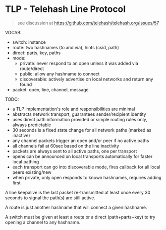 TLP - Telehash Line Protocol
============================

> see discussion at
> https://github.com/telehash/telehash.org/issues/57

VOCAB:

* switch: instance
* route: two hashnames (to and via), hints (csid, path)
* direct: parts, key, paths
* mode:
  * private: never respond to an open unless it was added via route/direct
  * public: allow any hashname to connect
  * discoverable: actively advertise on local networks and return any found
* packet: open, line, channel, message

TODO:

* a TLP implementation's role and responsibilities are minimal
* abstracts network transport, guarantees sender/recipient identity
* uses direct path information provided or simple routing rules only, always predictable
* 30 seconds is a fixed state change for all network paths (marked as inactive)
* any channel packets trigger an open and/or peer if no active paths
* all channels fail at 60sec based on the line inactivity
* packets are always sent to all active paths, one per transport
* opens can be announced on local transports automatically for faster local pathing
* each transport can go into discoverable mode, fires callback for all local peers existing/new
* when private, only open responds to known hashnames, requires adding first

A line keepalive is the last packet re-transmitted at least once every 30 seconds to signal the path(s) are still active.

A route is just another hashname that will connect a given hashname.

A switch must be given at least a route or a direct (path+parts+key) to try opening a channel to any hashname.
